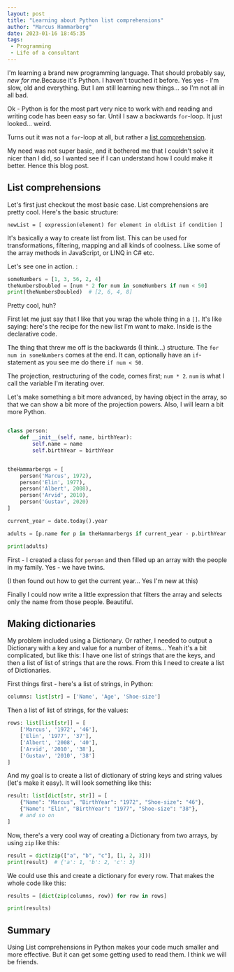 ```yaml
---
layout: post
title: "Learning about Python list comprehensions"
author: "Marcus Hammarberg"
date: 2023-01-16 18:45:35
tags:
 - Programming
 - Life of a consultant
---
```


I'm learning a brand new programming language. That should probably say, *new for me*.Because it's Python. I haven't touched it before. Yes yes - I'm slow, old and everything. But I am still learning new things... so I'm not all in all bad.

Ok - Python is for the most part very nice to work with and reading and writing code has been easy so far. Until I saw a backwards `for`-loop. It just looked... weird.

Turns out it was not a `for`-loop at all, but rather a [list comprehension](https://www.geeksforgeeks.org/python-list-comprehension/).

<!-- excerpt-end -->

My need was not super basic, and it bothered me that I couldn't solve it nicer than I did, so I wanted see if I can understand how I could make it better. Hence this blog post.

## List comprehensions

Let's first just checkout the most basic case. List comprehensions are pretty cool. Here's the basic structure:

```text
newList = [ expression(element) for element in oldList if condition ]
```

It's basically a way to create list from list. This can be used for transformations, filtering, mapping and all kinds of coolness. Like some of the array methods in JavaScript, or LINQ in C# etc.

Let's see one in action. :

```python
someNumbers = [1, 3, 56, 2, 4]
theNumbersDoubled = [num * 2 for num in someNumbers if num < 50]
print(theNumbersDoubled)  # [2, 6, 4, 8]
```

Pretty cool, huh?

First let me just say that I like that you wrap the whole thing in a `[]`. It's like saying: here's the recipe for the new list I'm want to make. Inside is the declarative code.

The thing that threw me off is the backwards (I think...) structure. The `for num in someNumbers` comes at the end. It can, optionally have an `if`-statement as you see me do there `if num < 50`.

The projection, restructuring of the code, comes first; `num * 2`. `num` is what I call the variable I'm iterating over.

Let's make something a bit more advanced, by having object in the array, so that we can show a bit more of the projection powers. Also, I will learn a bit more Python.

```python

class person:
    def __init__(self, name, birthYear):
        self.name = name
        self.birthYear = birthYear


theHammarbergs = [
    person('Marcus', 1972),
    person('Elin', 1977),
    person('Albert', 2008),
    person('Arvid', 2010),
    person('Gustav', 2020)
]

current_year = date.today().year

adults = [p.name for p in theHammarbergs if current_year - p.birthYear >= 18]

print(adults)
```

First - I created a class for `person` and then filled up an array with the people in my family. Yes - we have twins.

(I then found out how to get the current year... Yes I'm new at this)

Finally I could now write a little expression that filters the array and selects only the name from those people. Beautiful.

## Making dictionaries

My problem included using a Dictionary. Or rather, I needed to output a Dictionary with a key and value for a number of items... Yeah it's a bit complicated, but like this: I have one list of strings that are the keys, and then a list of list of strings that are the rows. From this I need to create a list of Dictionaries.

First things first - here's a list of strings, in Python:

```python
columns: list[str] = ['Name', 'Age', 'Shoe-size']
```

Then a list of list of strings, for the values:

```python
rows: list[list[str]] = [
    ['Marcus', '1972', '46'],
    ['Elin', '1977', '37'],
    ['Albert', '2008', '40'],
    ['Arvid', '2010', '38'],
    ['Gustav', '2010', '38']
]
```

And my goal is to create a list of dictionary of string keys and string values (let's make it easy). It will look something like this:

```python
result: list[dict[str, str]] = [
    {"Name": "Marcus", "BirthYear": "1972", "Shoe-size": "46"},
    {"Name": "Elin", "BirthYear": "1977", "Shoe-size": "38"},
    # and so on
]
```

Now, there's a very cool way of creating a Dictionary from two arrays, by using `zip` like this:

```python
result = dict(zip(["a", "b", "c"], [1, 2, 3]))
print(result)  # {'a': 1, 'b': 2, 'c': 3}
```

We could use this and create a dictionary for every row. That makes the whole code like this:

```python
results = [dict(zip(columns, row)) for row in rows]

print(results)
```

## Summary

Using List comprehensions in Python makes your code much smaller and more effective. But it can get some getting used to read them. I think we will be friends.
